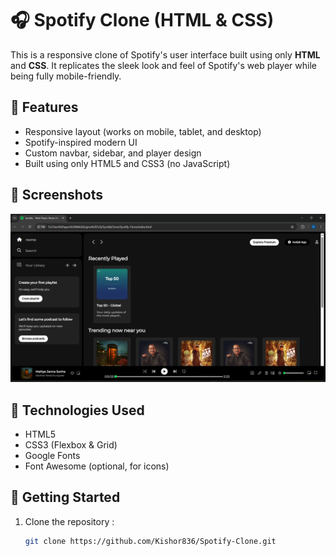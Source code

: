 # 🎧 Spotify Clone (HTML & CSS)

This is a responsive clone of Spotify's user interface built using only **HTML** and **CSS**. It replicates the sleek look and feel of Spotify's web player while being fully mobile-friendly.

## 🌟 Features

- Responsive layout (works on mobile, tablet, and desktop)
- Spotify-inspired modern UI
- Custom navbar, sidebar, and player design
- Built using only HTML5 and CSS3 (no JavaScript)

## 📸 Screenshots

![Desktop View](assets/Sample.png)

## 📁 Technologies Used

- HTML5
- CSS3 (Flexbox & Grid)
- Google Fonts
- Font Awesome (optional, for icons)

## 🚀 Getting Started

1. Clone the repository :
   ```bash
   git clone https://github.com/Kishor836/Spotify-Clone.git



